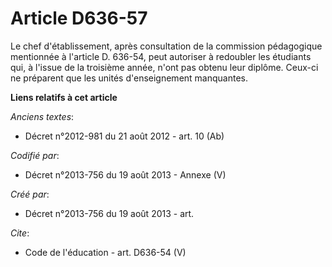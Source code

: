 # Article D636-57

Le chef d'établissement, après consultation de la commission pédagogique mentionnée à l'article D. 636-54, peut autoriser à
redoubler les étudiants qui, à l'issue de la troisième année, n'ont pas obtenu leur diplôme. Ceux-ci ne préparent que les
unités d'enseignement manquantes.

**Liens relatifs à cet article**

_Anciens textes_:

  - Décret n°2012-981 du 21 août 2012 - art. 10 (Ab)

_Codifié par_:

  - Décret n°2013-756 du 19 août 2013 -  Annexe (V)

_Créé par_:

  - Décret n°2013-756 du 19 août 2013 - art.

_Cite_:

  - Code de l'éducation - art. D636-54 (V)

